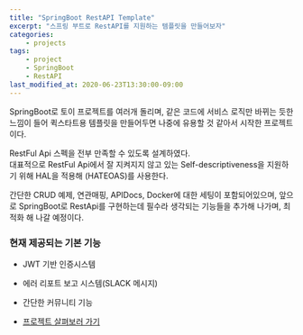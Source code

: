 ```yaml
---
title: "SpringBoot RestAPI Template"
excerpt: "스프링 부트로 RestAPI를 지원하는 템플릿을 만들어보자"
categories:
    - projects
tags:
    - project
    - SpringBoot
    - RestAPI
last_modified_at: 2020-06-23T13:30:00-09:00
---
```

SpringBoot로 토이 프로젝트를 여러개 돌리며, 같은 코드에 서비스 로직만 바뀌는 듯한 느낌이 들어
 퀵스타트용 템플릿을 만들어두면 나중에 유용할 것 같아서 시작한 프로젝트이다.

RestFul Api 스펙을 전부 만족할 수 있도록 설계하였다.  
대표적으로 RestFul Api에서 잘 지켜지지 않고 있는 Self-descriptiveness을 지원하기 위해 HAL을 적용해 (HATEOAS)를 사용한다.
 
간단한 CRUD 예제, 연관매핑, APIDocs, Docker에 대한 세팅이 포함되어있으며,
 앞으로 SpringBoot로 RestApi를 구현하는데 필수라 생각되는 기능들을 추가해 나가며, 최적화 해 나갈 예정이다.  
 
 ### 현재 제공되는 기본 기능
 - JWT 기반 인증시스템
 - 에러 리포트 보고 시스템(SLACK 메시지) 
 - 간단한 커뮤니티 기능

- [프로젝트 살펴보러 가기](https://github.com/always0ne/SpringBootRestApiTemplate)  
